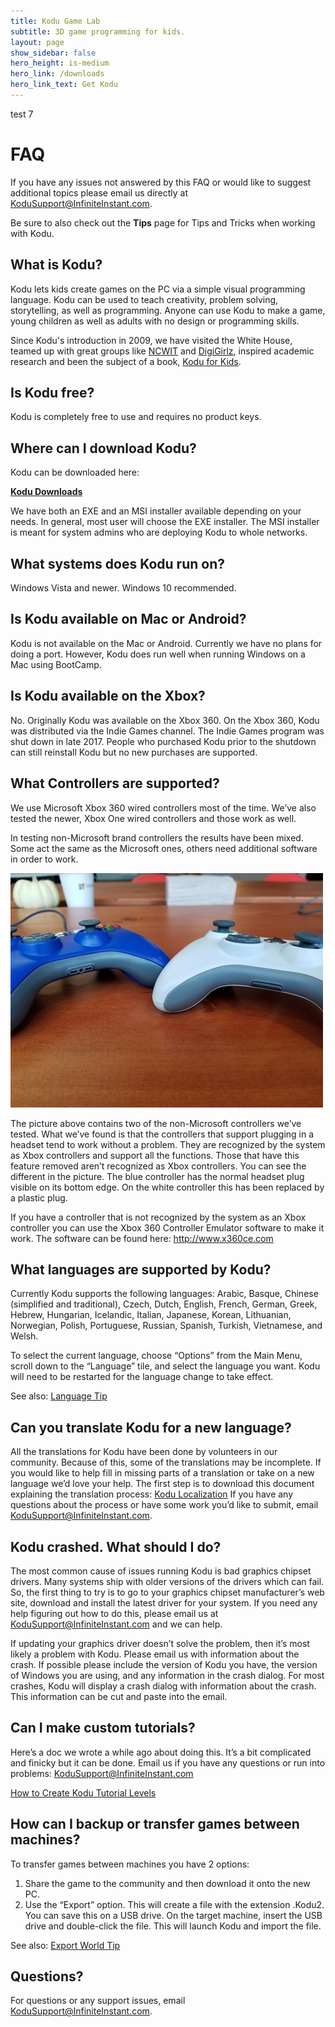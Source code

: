 ```yaml
---
title: Kodu Game Lab
subtitle: 3D game programming for kids.
layout: page
show_sidebar: false
hero_height: is-medium
hero_link: /downloads
hero_link_text: Get Kodu
---
```


test 7

# FAQ

If you have any issues not answered by this FAQ or would like to suggest additional topics please email us directly at <KoduSupport@InfiniteInstant.com>.

Be sure to also check out the **Tips** page for Tips and Tricks when working with Kodu.

## What is Kodu?
Kodu lets kids create games on the PC via a simple visual programming language. Kodu can be used to teach creativity, problem solving, storytelling, as well as programming. Anyone can use Kodu to make a game, young children as well as adults with no design or programming skills.

Since Kodu's introduction in 2009, we have visited the White House, teamed up with great groups like [NCWIT](https://www.ncwit.org/) and [DigiGirlz](https://www.microsoft.com/en-us/diversity/programs/digigirlz/default.aspx), inspired academic research and been the subject of a book, [Kodu for Kids](https://smile.amazon.com/Kodu-Kids-Official-Guide-Creating/dp/0789750767).

## Is Kodu free?
Kodu is completely free to use and requires no product keys.

## Where can I download Kodu?
Kodu can be downloaded here:

[**Kodu Downloads**](../downloads)

We have both an EXE and an MSI installer available depending on your needs.  In general, most user will choose the EXE installer.  The MSI installer is meant for system admins who are deploying Kodu to whole networks.

## What systems does Kodu run on?
Windows Vista and newer. Windows 10 recommended.

## Is Kodu available on Mac or Android?
Kodu is not available on the Mac or Android.  Currently we have no plans for doing a port.  However, Kodu does run well when running Windows on a Mac using BootCamp.

## Is Kodu available on the Xbox?
No. Originally Kodu was available on the Xbox 360.  On the Xbox 360, Kodu was distributed via the Indie Games channel.  The Indie Games program was shut down in late 2017.  People who purchased Kodu prior to the shutdown can still reinstall Kodu but no new purchases are supported.

## What Controllers are supported?
We use Microsoft Xbox 360 wired controllers most of the time.  We’ve also tested the newer, Xbox One wired controllers and those work as well.

In testing non-Microsoft brand controllers the results have been mixed.  Some act the same as the Microsoft ones, others need additional software in order to work.

![Controllers](controllers.jpg)

The picture above contains two of the non-Microsoft controllers we’ve tested.  What we’ve found is that the controllers that support plugging in a headset tend to work without a problem.  They are recognized by the system as Xbox controllers and support all the functions.  Those that have this feature removed aren’t recognized as Xbox controllers.  You can see the different in the picture.  The blue controller has the normal headset plug visible on its bottom edge.  On the white controller this has been replaced by a plastic plug.

If you have a controller that is not recognized by the system as an Xbox controller you can use the Xbox 360 Controller Emulator software to make it work.  The software can be found here: <http://www.x360ce.com>

## What languages are supported by Kodu?
Currently Kodu supports the following languages:  Arabic, Basque, Chinese (simplified and traditional), Czech, Dutch, English, French, German, Greek, Hebrew, Hungarian, Icelandic, Italian, Japanese, Korean, Lithuanian, Norwegian, Polish, Portuguese, Russian, Spanish, Turkish, Vietnamese, and Welsh.

To select the current language, choose “Options” from the Main Menu, scroll down to the “Language” tile, and select the language you want.   Kodu will need to be restarted for the language change to take effect.

See also: [Language Tip](,,/tips/language)

## Can you translate Kodu for a new language?
All the translations for Kodu have been done by volunteers in our community.  Because of this, some of the translations may be incomplete.  If you would like to help fill in missing parts of a translation or take on a new language we’d love your help.  The first step is to download this document explaining the translation process: 
[Kodu Localization](KoduLocalization.docx)  If you have any questions about the process or have some work you’d like to submit, email <KoduSupport@InfiniteInstant.com>.

## Kodu crashed. What should I do?
The most common cause of issues running Kodu is bad graphics chipset drivers.  Many systems ship with older versions of the drivers which can fail.  So, the first thing to try is to go to your graphics chipset manufacturer’s web site, download and install the latest driver for your system.  If you need any help figuring out how to do this, please email us at KoduSupport@InfiniteInstant.com and we can help.

If updating your graphics driver doesn’t solve the problem, then it’s most likely a problem with Kodu.  Please email us with information about the crash.  If possible please include the version of Kodu you have, the version of Windows you are using, and any information in the crash dialog.  For most crashes, Kodu will display a crash dialog with information about the crash.  This information can be cut and paste into the email.

## Can I make custom tutorials?
Here’s a doc we wrote a while ago about doing this.  It’s a bit complicated and finicky but it can be done.  Email us if you have any questions or run into problems: KoduSupport@InfiniteInstant.com

[How to Create Kodu Tutorial Levels](HowToCreateKoduTutorialLevels.docx)

## How can I backup or transfer games between machines?
To transfer games between machines you have 2 options: 

1. Share the game to the community and then download it onto the new PC.
2. Use the “Export” option.  This will create a file with the extension .Kodu2.  You can save this on a USB drive.  On the target machine, insert the USB drive and double-click the file.  This will launch Kodu and import the file.  
 
See also: [Export World Tip](,,/tips/export)

## Questions?
For questions or any support issues, email <KoduSupport@InfiniteInstant.com>.